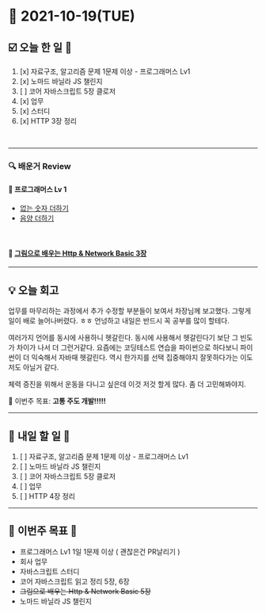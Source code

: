 # 📆 2021-10-19(TUE)
## ☑️ 오늘 한 일 📑
1. [x] 자료구조, 알고리즘 문제 1문제 이상 - 프로그래머스 Lv1
2. [x] 노마드 바닐라 JS 챌린지
3. [ ] 코어 자바스크립트 5장 클로저
4. [x] 업무
5. [x] 스터디 
6. [x] HTTP 3장 정리  
<br>

***

### 🔍️ 배운거 Review 

#### 🌈 프로그래머스 Lv 1 
- [없는 숫자 더하기](https://github.com/Kyuwon53/Python-algorithm/tree/main/programmers/Level1/%EC%97%86%EB%8A%94%20%EC%88%AB%EC%9E%90%20%EB%8D%94%ED%95%98%EA%B8%B0)
- [음양 더하기](https://github.com/Kyuwon53/Python-algorithm/tree/main/programmers/Level1/%EC%9D%8C%EC%96%91%20%EB%8D%94%ED%95%98%EA%B8%B0)

<br>

#### 🌈 [그림으로 배우는 Http & Network Basic 3장](https://github.com/Kyuwon53/library_books_record/blob/main/HTTP%26NetworkBasic/Chapter03.md)
***

## 💡  오늘 회고 

업무를 마무리하는 과정에서 추가 수정할 부분들이 보여서 차장님께 보고했다. 그렇게 일이 배로 늘어나버렸다. ㅎㅎ 언넝하고 내일은 반드시 꼭 공부를 많이 할테다.

여러가지 언어를 동시에 사용하니 헷갈린다. 동시에 사용해서 헷갈린다기 보단 그 빈도가 차이가 나서 더 그런거같다. 요즘에는 코딩테스트 연습을 파이썬으로 하다보니 
파이썬이 더 익숙해서 자바때 헷갈린다. 역시 한가지를 선택 집중해야지 잘못하다가는 이도저도 아닐거 같다. 

체력 증진을 위해서 운동을 다니고 싶은데 이것 저것 할게 많다. 좀 더 고민해봐야지. 

🎯 이번주 목표: **고통 주도 개발!!!!!** 

***

## 🎯 내일 할 일 🎯
1. [ ] 자료구조, 알고리즘 문제 1문제 이상 - 프로그래머스 Lv1
2. [ ] 노마드 바닐라 JS 챌린지
3. [ ] 코어 자바스크립트 5장 클로저
4. [ ] 업무
5. [ ] HTTP 4장 정리  


***
## 🏁 이번주 목표 🏁 
- 프로그래머스 Lv1 1일 1문제 이상 ( 괜찮은건 PR날리기 )
- 회사 업무 
- 자바스크립트 스터디 
- 코어 자바스크립트 읽고 정리 5장, 6장
- ~~그림으로 배우는 Http & Network Basic 5장~~
- 노마드 바닐라 JS 챌린지

